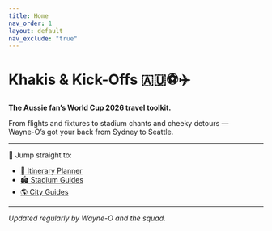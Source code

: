 ```yaml
---
title: Home
nav_order: 1
layout: default
nav_exclude: "true"
---
```

# Khakis & Kick-Offs 🇦🇺⚽✈️  
**The Aussie fan’s World Cup 2026 travel toolkit.**

From flights and fixtures to stadium chants and cheeky detours —  
Wayne-O’s got your back from Sydney to Seattle.

---

🔗 Jump straight to:

- [📅 Itinerary Planner](https://mrwayneo.github.io/khakis-toolkit/Planning/%F0%9F%93%9D%20Itinerary.html)
- [🏟️ Stadium Guides](https://mrwayneo.github.io/khakis-toolkit/Stadiums/)
- [🌎 City Guides](https://mrwayneo.github.io/khakis-toolkit/Host%20Cities/)


---

_Updated regularly by Wayne-O and the squad._  